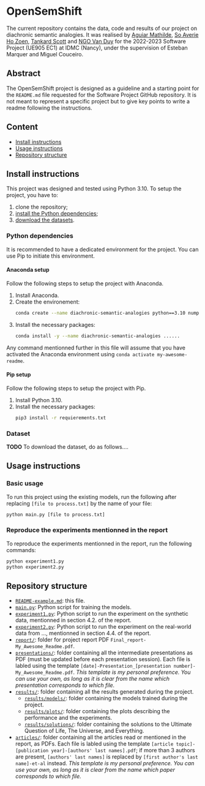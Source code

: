# OpenSemShift

The current repository contains the data, code and results of our project on diachronic semantic analogies.
It was realised by [Aguiar Mathilde](https://github.com/MathildeAguiar), [So Averie Ho Zoen](https://github.com/averieso), [Tankard Scott](https://github.com/tabbyrobin) and [NGO Van Duy](https://github.com/thebugcreator) for the 2022-2023 Software Project (UE905 EC1) at IDMC (Nancy), under the supervision of Esteban Marquer and Miguel Couceiro.

## Abstract
The OpenSemShift project is designed as a guideline and a starting point for the `README.md` file requested for the Software Project GitHub repository. It is not meant to represent a specific project but to give key points to write a readme following the instructions.

## Content
- [Install instructions](#install-instructions)
- [Usage instructions](#usage-instruction)
- [Repository structure](#repository-structure)

## Install instructions

This project was designed and tested using Python 3.10.
To setup the project, you have to:
1. clone the repository;
2. [install the Python dependencies](#python-dependencies);
3. [download the datasets](#).

### Python dependencies
It is recommended to have a dedicated environment for the project.
You can use Pip to initiate this environment. 

#### Anaconda setup
Follow the following steps to setup the project with Anaconda.
1. Install Anaconda.
2. Create the environement:
    ```bash
    conda create --name diachronic-semantic-analogies python==3.10 numpy jupyter
    ```
3. Install the necessary packages:
    ```bash
    conda install -y --name diachronic-semantic-analogies ......
    ```

Any command mentionned further in this file will assume that you have activated the Anaconda environment using `conda activate my-awesome-readme`.

#### Pip setup
Follow the following steps to setup the project with Pip.
1. Install Python 3.10.
2. Install the necessary packages:
    ```bash
    pip3 install -r requierements.txt
    ```

### Dataset
**TODO**
To download the dataset, do as follows....

## Usage instructions
### Basic usage
To run this project using the existing models, run the following after replacing `[file to process.txt]` by the name of your file:
```bash
python main.py [file to process.txt]
```

### Reproduce the experiments mentionned in the report
To reproduce the experiments mentionned in the report, run the following commands:
```bash
python experiment1.py
python experiment2.py
```

## Repository structure
- [`README-example.md`](/README-example.md): this file.
- [`main.py`](/main.py): Python script for training the models.
- [`experiment1.py`](/experiment1.py): Python script to run the experiment on the synthetic data, mentionned in section 4.2. of the report.
- [`experiment2.py`](/experiment2.py): Python script to run the experiment on the real-world data from ..., mentionned in section 4.4. of the report.
- [`report/`](/report/): folder for project report PDF `Final_report-My_Awesome_Readme.pdf`.
- [`presentations/`](/presentations/): folder containing all the intermediate presentations as PDF (must be updated before each presentation session). Each file is labled using the template `[date]-Presentation_[presentation number]-My_Awesome_Readme.pdf`. *This template is my personal preference. You can use your own, as long as it is clear from the name which presentation corresponds to which file.*
- [`results/`](/results/): folder containing all the results generated during the project.
    - [`results/models/`](/results/models/): folder containing the models trained during the project.
    - [`results/plots/`](/results/plots/): folder containing the plots describing the performance and the experiments.
    - [`results/solutions/`](/results/solutions/): folder containing the solutions to the Ultimate Question of Life, The Universe, and Everything.
- [`articles/`](/articles/): folder containing all the articles read or mentioned in the report, as PDFs. Each file is labled using the template `[article topic]-[publication year]-[authors' last names].pdf`; if more than 3 authors are present, `[authors' last names]` is replaced by `[first author's last name]-et-al` instead. *This template is my personal preference. You can use your own, as long as it is clear from the name which paper corresponds to which file.*
